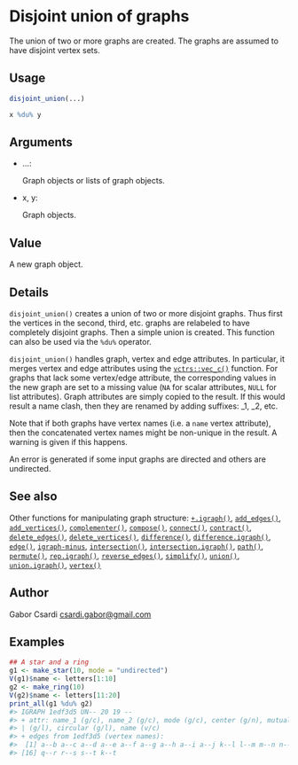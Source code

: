 # Disjoint union of graphs

The union of two or more graphs are created. The graphs are assumed to
have disjoint vertex sets.

## Usage

``` r
disjoint_union(...)

x %du% y
```

## Arguments

- ...:

  Graph objects or lists of graph objects.

- x, y:

  Graph objects.

## Value

A new graph object.

## Details

`disjoint_union()` creates a union of two or more disjoint graphs. Thus
first the vertices in the second, third, etc. graphs are relabeled to
have completely disjoint graphs. Then a simple union is created. This
function can also be used via the `%du%` operator.

`disjoint_union()` handles graph, vertex and edge attributes. In
particular, it merges vertex and edge attributes using the
[`vctrs::vec_c()`](https://vctrs.r-lib.org/reference/vec_c.html)
function. For graphs that lack some vertex/edge attribute, the
corresponding values in the new graph are set to a missing value (`NA`
for scalar attributes, `NULL` for list attributes). Graph attributes are
simply copied to the result. If this would result a name clash, then
they are renamed by adding suffixes: \_1, \_2, etc.

Note that if both graphs have vertex names (i.e. a `name` vertex
attribute), then the concatenated vertex names might be non-unique in
the result. A warning is given if this happens.

An error is generated if some input graphs are directed and others are
undirected.

## See also

Other functions for manipulating graph structure:
[`+.igraph()`](https://r.igraph.org/reference/plus-.igraph.md),
[`add_edges()`](https://r.igraph.org/reference/add_edges.md),
[`add_vertices()`](https://r.igraph.org/reference/add_vertices.md),
[`complementer()`](https://r.igraph.org/reference/complementer.md),
[`compose()`](https://r.igraph.org/reference/compose.md),
[`connect()`](https://r.igraph.org/reference/ego.md),
[`contract()`](https://r.igraph.org/reference/contract.md),
[`delete_edges()`](https://r.igraph.org/reference/delete_edges.md),
[`delete_vertices()`](https://r.igraph.org/reference/delete_vertices.md),
[`difference()`](https://r.igraph.org/reference/difference.md),
[`difference.igraph()`](https://r.igraph.org/reference/difference.igraph.md),
[`edge()`](https://r.igraph.org/reference/edge.md),
[`igraph-minus`](https://r.igraph.org/reference/igraph-minus.md),
[`intersection()`](https://r.igraph.org/reference/intersection.md),
[`intersection.igraph()`](https://r.igraph.org/reference/intersection.igraph.md),
[`path()`](https://r.igraph.org/reference/path.md),
[`permute()`](https://r.igraph.org/reference/permute.md),
[`rep.igraph()`](https://r.igraph.org/reference/rep.igraph.md),
[`reverse_edges()`](https://r.igraph.org/reference/reverse_edges.md),
[`simplify()`](https://r.igraph.org/reference/simplify.md),
[`union()`](https://r.igraph.org/reference/union.md),
[`union.igraph()`](https://r.igraph.org/reference/union.igraph.md),
[`vertex()`](https://r.igraph.org/reference/vertex.md)

## Author

Gabor Csardi <csardi.gabor@gmail.com>

## Examples

``` r
## A star and a ring
g1 <- make_star(10, mode = "undirected")
V(g1)$name <- letters[1:10]
g2 <- make_ring(10)
V(g2)$name <- letters[11:20]
print_all(g1 %du% g2)
#> IGRAPH 1edf3d5 UN-- 20 19 -- 
#> + attr: name_1 (g/c), name_2 (g/c), mode (g/c), center (g/n), mutual
#> | (g/l), circular (g/l), name (v/c)
#> + edges from 1edf3d5 (vertex names):
#>  [1] a--b a--c a--d a--e a--f a--g a--h a--i a--j k--l l--m m--n n--o o--p p--q
#> [16] q--r r--s s--t k--t
```
